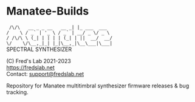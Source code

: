 # Manatee-Builds  
``  /\/\   __ _ _ __   __ _| |_ ___  ___   ``<br>
`` /    \ / _` | '_ \ / _` | __/ _ \/ _ \  ``<br>
``/ /\/\ \ (_| | | | | (_| | ||  __/  __/  ``<br>
``\/    \/\__,_|_| |_|\__,_|\__\___|\___|  ``<br>
SPECTRAL SYNTHESIZER  
  
(C) Fred's Lab 2021-2023  
https://fredslab.net  
Contact: support@fredslab.net  

Repository for Manatee multitimbral synthesizer firmware releases &amp; bug tracking.  

